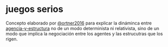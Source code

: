 # juegos serios

Concepto elaborado por [@ortner2016](@ortner2016.md) para explicar la dináminca entre [agencia-y-estructura](agencia-y-estructura.md) no de un modo determinista ni relativista, sino de un modo que implica la negociación entre los agentes y las estrucutras que los rigen.
